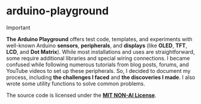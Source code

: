 # arduino-playground

<!-- prettier-ignore-start -->
> [!IMPORTANT]
> **The Arduino Playground** offers test code, templates, and experiments with well-known Arduino **sensors**, **peripherals**, and **displays** (like **OLED**, **TFT**, **LCD**, and **Dot Matrix**). While most installations and uses are straightforward, some require additional libraries and special wiring connections. I became confused while following numerous tutorials from blog posts, forums, and YouTube videos to set up these peripherals. So, I decided to document my process, including **the challenges I faced** and **the discoveries I made**. I also wrote some utility functions to solve common problems.
<!-- prettier-ignore-end -->

The source code is licensed under the [**MIT NON-AI License**][LICENSE].

[LICENSE]: https://github.com/ShadowShahriar/arduino-playground/blob/main/LICENSE
